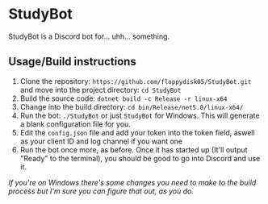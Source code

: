# StudyBot
StudyBot is a Discord bot for... uhh... something.

## Usage/Build instructions
1. Clone the repository: ``https://github.com/floppydisk05/StudyBot.git`` and move into the project directory: ``cd StudyBot``
2. Build the source code: ``dotnet build -c Release -r linux-x64``
3. Change into the build directory: ``cd bin/Release/net5.0/linux-x64/``
4. Run the bot: ``./StudyBot`` or just ``StudyBot`` for Windows. This will generate a blank configuration file for you.
5. Edit the ``config.json``  file and add your token into the token field, aswell as your client ID and log channel if you want one
6. Run the bot once more, as before. Once it has started up (It'll output "Ready" to the terminal), you should be good to go into Discord and use it.

*If you're on Windows there's some changes you need to make to the build process but I'm sure you can figure that out, as you do.*

